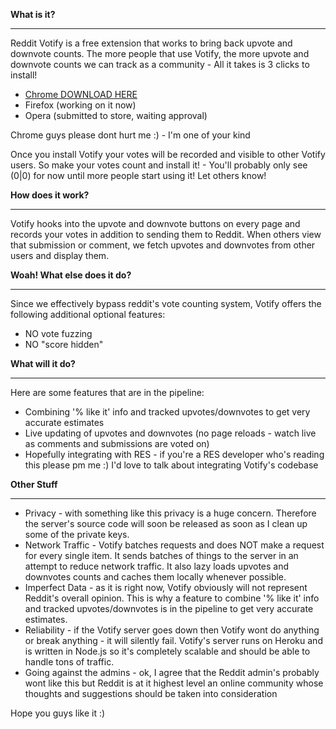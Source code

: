 **What is it?**
______
Reddit Votify is a free extension that works to bring back upvote and downvote counts. The more people that use Votify, the more upvote and downvote counts we can track as a community - All it takes is 3 clicks to install!

* [Chrome DOWNLOAD HERE](https://chrome.google.com/webstore/detail/reddit-votify/bbpkagenmpdclgfmaapobkjoglngfdca?hl=en&gl=US)
* Firefox (working on it now)
* Opera (submitted to store, waiting approval)

Chrome guys please dont hurt me :) - I'm one of your kind

Once you install Votify your votes will be recorded and visible to other Votify users. So make your votes count and install it! - You'll probably only see (0|0) for now until more people start using it! Let others know!

**How does it work?**
____
Votify hooks into the upvote and downvote buttons on every page and records your votes in addition to sending them to Reddit. When others view that submission or comment, we fetch upvotes and downvotes from other users and display them.

**Woah! What else does it do?**
____
Since we effectively bypass reddit's vote counting system, Votify offers the following additional optional features:

* NO vote fuzzing
* NO "score hidden"
 
**What will it do?**
____
Here are some features that are in the pipeline:

* Combining '% like it' info and tracked upvotes/downvotes to get very accurate estimates
* Live updating of upvotes and downvotes (no page reloads - watch live as comments and submissions are voted on)
* Hopefully integrating with RES - if you're a RES developer who's reading this please pm me :) I'd love to talk about integrating Votify's codebase

**Other Stuff**
____
* Privacy - with something like this privacy is a huge concern. Therefore the server's source code will soon be released as soon as I clean up some of the private keys.
* Network Traffic - Votify batches requests and does NOT make a request for every single item. It sends batches of things to the server in an attempt to reduce network traffic. It also lazy loads upvotes and downvotes counts and caches them locally whenever possible.
* Imperfect Data - as it is right now, Votify obviously will not represent Reddit's overall opinion. This is why a feature to combine '% like it' info and tracked upvotes/downvotes is in the pipeline to get very accurate estimates.
* Reliability - if the Votify server goes down then Votify wont do anything or break anything - it will silently fail. Votify's server runs on Heroku and is written in Node.js so it's completely scalable and should be able to handle tons of traffic.
* Going against the admins - ok, I agree that the Reddit admin's probably wont like this but Reddit is at it highest level an online community whose thoughts and suggestions should be taken into consideration

Hope you guys like it :)
